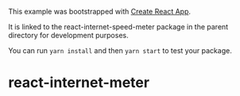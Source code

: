 This example was bootstrapped with [Create React App](https://github.com/facebook/create-react-app).

It is linked to the react-internet-speed-meter package in the parent directory for development purposes.

You can run `yarn install` and then `yarn start` to test your package.
# react-internet-meter
